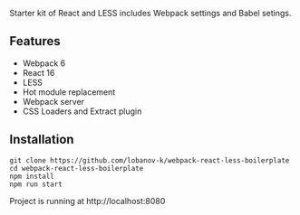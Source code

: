 Starter kit of React and LESS includes Webpack settings and Babel setings.

## Features

- Webpack 6
- React 16
- LESS
- Hot module replacement
- Webpack server
- CSS Loaders and Extract plugin

## Installation

```
git clone https://github.com/lobanov-k/webpack-react-less-boilerplate
cd webpack-react-less-boilerplate
npm install
npm run start
```

Project is running at http://localhost:8080
